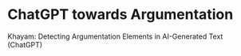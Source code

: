 # ChatGPT towards Argumentation
Khayam: Detecting Argumentation Elements in AI-Generated Text (ChatGPT)
